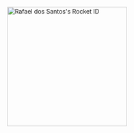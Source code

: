 <a href="https://app.rocketseat.com.br/me/orafasantos"><img src="https://app.rocketseat.com.br/api/rocketid/share?slug=orafasantos&type=card" width="280" border-radius="4px" margin="auto" alt="Rafael dos Santos's Rocket ID"/></a>

